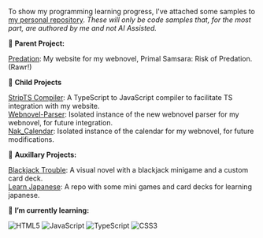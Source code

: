 To show my programming learning progress, I've attached some samples to [my personal repository](https://github.com/Xalsier/Xalsier). *These will only be code samples that, for the most part, are authored by me and not AI Assisted.*

🔭 **Parent Project:**

[Predation](https://github.com/Xalsier/predation): My website for my webnovel, Primal Samsara: Risk of Predation. (Rawr!) <br>

🔭 **Child Projects**

[StripTS Compiler](https://github.com/Xalsier/StripTS-Compiler): A TypeScript to JavaScript compiler to facilitate TS integration with my website.<br>
[Webnovel-Parser](https://github.com/Xalsier/Webnovel-Parser): Isolated instance of the new webnovel parser for my webnovel, for future integration.<br>
[Nak_Calendar](https://github.com/Xalsier/nak_calendar): Isolated instance of the calendar for my webnovel, for future modifications.

🔭 **Auxillary Projects:**

[Blackjack Trouble](https://github.com/Xalsier/BlackjackTrouble): A visual novel with a blackjack minigame and a custom card deck.<br>
[Learn Japanese](https://github.com/Xalsier/learn-japanese): A repo with some mini games and card decks for learning japanese.

🌱 **I’m currently learning:** 

![HTML5](https://img.shields.io/badge/-HTML5-E34F26?style=flat-square&logo=html5&logoColor=white)
![JavaScript](https://img.shields.io/badge/-JavaScript-F7DF1E?style=flat-square&logo=javascript&logoColor=black)
![TypeScript](https://img.shields.io/badge/-TypeScript-3178C6?style=flat-square&logo=typescript&logoColor=white)
![CSS3](https://img.shields.io/badge/-CSS3-1572B6?style=flat-square&logo=css3&logoColor=white)
